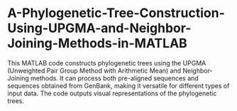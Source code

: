 # A-Phylogenetic-Tree-Construction-Using-UPGMA-and-Neighbor-Joining-Methods-in-MATLAB
This MATLAB code constructs phylogenetic trees using the UPGMA (Unweighted Pair Group Method with Arithmetic Mean) and Neighbor-Joining methods. It can process both pre-aligned sequences and sequences obtained from GenBank, making it versatile for different types of input data.   The code outputs visual representations of the phylogenetic trees. 
